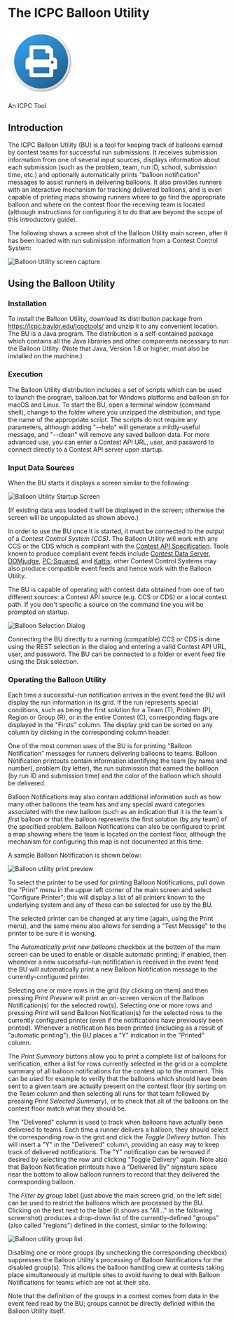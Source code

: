 # The ICPC Balloon Utility 

<img src="docs/balloonIcon.png" alt="Balloon Utility" width="150px"/>

An ICPC Tool

## Introduction

The ICPC Balloon Utility (BU) is a tool for keeping track of balloons earned by contest teams
for successful run submissions. It receives submission information from one of several
input sources, displays information about each submission (such as the problem, team,
run ID, school, submission time, etc.) and optionally automatically prints "balloon
notification" messages to assist runners in delivering balloons. It also provides 
runners with an interactive mechanism for tracking delivered balloons, and is even
capable of printing maps showing runners where to go find the appropriate balloon
and where on the contest floor the receiving team is located (although instructions
for configuring it to do that are beyond the scope of this introductory guide).

The following shows a screen shot of the Balloon Utility main screen, after it has been 
loaded with run submission information from a Contest Control System:

![Balloon Utility screen capture](docs/BUScreenshot.png)

## Using the Balloon Utility

### Installation

To install the Balloon Utility, download its distribution package from https://icpc.baylor.edu/icpctools/
and unzip it to any convenient location. 
The BU is a Java program. The distribution is a self-contained package which contains 
all the Java libraries and other components necessary to run the Balloon Utility.
(Note that Java, Version 1.8 or higher, must also be installed on the machine.)

### Execution

The Balloon Utility distribution includes a set of scripts which can be used to launch the program,
balloon.bat for Windows platforms and balloon.sh for macOS and Linux.
To start the BU, open a terminal window (command shell), 
change to the folder where you unzipped the distribution, and type the name of the
appropriate script. The scripts do not require any parameters, although adding
"--help" will generate a mildly-useful message, and "--clean" will remove any saved
balloon data. For more advanced use, you can enter a Contest API URL, user, and
password to connect directly to a Contest API server upon startup.


### Input Data Sources

When the BU starts it displays a screen similar to the following:

![Balloon Utility Startup Screen](docs/BUStartupScreen.png)

(If existing data was loaded it will be displayed in the screen; otherwise the
screen will be unpopulated as shown above.)

In order to use the BU once it is started, it must 
be connected to the output of a _Contest Control System (CCS)_.
The Balloon Utility will work with any CCS or the CDS which is 
compliant with the [Contest API Specification](https://clics.ecs.baylor.edu).
Tools known to produce compliant event feeds include
[Contest Data Server](https://icpc.baylor.edu/icpctools), 
[DOMjudge](https://www.domjudge.org),
[PC-Squared](http://pc2.ecs.csus.edu/pc2), and 
[Kattis](https://www.kattis.com); 
other Contest Control Systems may also produce compatible event feeds and 
hence work with the Balloon Utility.

The BU is capable of operating with contest data obtained from one of two
different sources: a Contest API source (e.g. CCS or CDS) or a local contest path.
If you don't specific a source on the command line you will be prompted on startup.

![Balloon Selection Dialog](docs/BUSourceSelectionDialog.png)

Connecting the BU directly to a running (compatible) CCS or CDS is done using the REST
selection in the dialog and entering a valid Contest API URL, user, and password.
The BU can be connected to a folder or event feed file using the Disk selection.


### Operating the Balloon Utility

Each time a successful-run notification arrives in the event feed the BU will display the
run information in its grid. If the run represents special conditions, such as being the
first solution for a Team (T), Problem (P), Region or Group (R), or in the entire 
Contest (C), corresponding flags are displayed in the "Firsts" column.
The display grid can be sorted on any column by clicking in the corresponding column header.

One of the most common uses of the BU is for printing "Balloon Notification" messages for runners
delivering balloons to teams.
Balloon Notification printouts contain information identifying the team (by name and number),
problem (by letter), the run submission that earned the ballloon (by run ID and submission time)
and the color of the balloon which should be delivered. 

Balloon Notifications may also contain additional information such as how many other balloons 
the team has and any special award categories associated with the new balloon (such as an
indication that it is the team's _first_ balloon or that the balloon represents the first
solution (by any team) of the specified problem.
Balloon Notifications can also be configured to print a map showing where the team is located
on the contest floor, although the mechanism for configuring this map is not documented at this time.

A sample Balloon Notification is shown below: 

![Balloon utility print preview](docs/printPreview.png)

To select the printer to be used for printing Balloon Notifications,
pull down the "Print" menu in the upper left corner of the main screen and
select "Configure Printer"; this will display a list of
all printers known to the underlying system and any of these can be selected for use by the BU.

The selected printer can be changed
at any time (again, using the Print menu), and the same menu also allows for sending a 
"Test Message" to the printer to be sure it is working.

The _Automatically print new balloons_ checkbox at the bottom of the main screen can be used to
enable or disable automatic printing; if enabled, then whenever a new successful-run notification
is received in the event feed the BU will automatically print a new Balloon Notification message
to the currently-configured printer.

Selecting one or more rows in the grid (by clicking on them) and then pressing _Print Preview_
will print an on-screen version of the Balloon Notification(s) for the selected row(s).
Selecting one or more rows and pressing _Print_ will send Balloon Notification(s) for the
selected rows to the currently configured printer (even if the notifications have previously been printed).
Whenever a notification has been printed (including as a result of "automatic printing"),
the BU places a "Y" indication in the "Printed" column.

The _Print Summary_ buttons allow you to print a complete list of balloons for verification, either
a list for rows currently selected in the grid or a complete summary of all balloon notifications
for the contest up to the moment. This can be used for example to verify that the balloons which
should have been sent to a given team are actually present on the contest floor 
(by sorting on the Team column and then selecting all runs for that team followed by pressing
_Print Selected Summary_), or to check that all of the balloons on the contest floor match what
they should be.

The "Delivered" column is used to track when balloons have actually been delivered to teams.
Each time a runner delivers a balloon, they should select the corresponding row in the grid
and click the _Toggle Delivery_ button. This will insert a "Y" in the "Delivered" column,
providing an easy way to keep track of delivered notifications. The "Y" notification can
be removed if desired by selecting the row and clicking "Toggle Delivery" again.
Note also that Balloon Notification printouts have a "Delivered By" signature space near the
bottom to allow balloon runners to record that they delivered the corresponding balloon.

The _Filter by group_ label (just above the main screen grid, on the left side) can be used to restrict the
balloons which are processed by the BU. Clicking on the text next to the label (it shows as 
"All..." in the following screenshot) produces a drop-down list of the
currently-defined "groups" (also called "regions") defined in the contest, similar to the following:

![Balloon utility group list](docs/GroupDropdown.png)

Disabling one or more groups (by unchecking the corresponding checkbox) suppresses the Balloon Utility's 
processing of Balloon Notifications for the disabled group(s). This allows the balloon handling crew
at contests taking place simultaneously at multiple sites to avoid having to deal with Balloon Notifications
for teams which are not at their site.

Note that the definition of the groups in a contest comes from data in the event feed read by the BU; 
groups cannot be directly defined within the Balloon Utility itself.